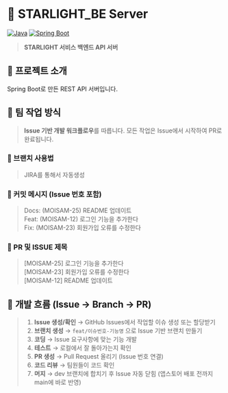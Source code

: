 # 🚀 STARLIGHT_BE Server

[![Java](https://img.shields.io/badge/Java-21-ED8B00?style=flat-square&logo=openjdk&logoColor=white)](https://openjdk.java.net/)
[![Spring Boot](https://img.shields.io/badge/Spring%20Boot-3.4.9-6DB33F?style=flat-square&logo=spring&logoColor=white)](https://spring.io/projects/spring-boot)

> **STARLIGHT 서비스 백엔드 API 서버**

## 🎯 프로젝트 소개

Spring Boot로 만든 REST API 서버입니다. 

## 👥 팀 작업 방식

> **Issue 기반 개발 워크플로우**를 따릅니다. 모든 작업은 Issue에서 시작하여 PR로 완료됩니다.

### 🌳 브랜치 사용법
> JIRA를 통해서 자동생성

### 💬 커밋 메시지 (Issue 번호 포함)
> Docs: (MOISAM-25) README 업데이트  
> Feat: (MOISAM-12) 로그인 기능을 추가한다  
> Fix: (MOISAM-23) 회원가입 오류를 수정한다


### 💬 PR 및 ISSUE 제목
> [MOISAM-25] 로그인 기능을 추가한다  
> [MOISAM-23] 회원가입 오류를 수정한다  
> [MOISAM-12] README 업데이트

## 🔄 개발 흐름 (Issue → Branch → PR)

> 1. **Issue 생성/확인** → GitHub Issues에서 작업할 이슈 생성 또는 할당받기
> 2. **브랜치 생성** → `feat/이슈번호-기능명` 으로 Issue 기반 브랜치 만들기
> 3. **코딩** → Issue 요구사항에 맞는 기능 개발
> 4. **테스트** → 로컬에서 잘 돌아가는지 확인
> 5. **PR 생성** → Pull Request 올리기 (Issue 번호 연결)
> 6. **코드 리뷰** → 팀원들이 코드 확인
> 7. **머지** → dev 브랜치에 합치기 후 Issue 자동 닫힘 (앱스토어 배포 전까지 main에 바로 반영)

